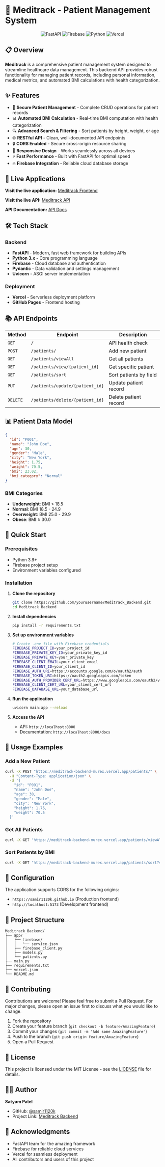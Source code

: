 # 🏥 Meditrack - Patient Management System

<div align="center">
  <img src="https://img.shields.io/badge/FastAPI-005571?style=for-the-badge&logo=fastapi&logoColor=white" alt="FastAPI">
  <img src="https://img.shields.io/badge/Firebase-FFCA28?style=for-the-badge&logo=firebase&logoColor=black" alt="Firebase">
  <img src="https://img.shields.io/badge/Python-3776AB?style=for-the-badge&logo=python&logoColor=white" alt="Python">
  <img src="https://img.shields.io/badge/Vercel-000000?style=for-the-badge&logo=vercel&logoColor=white" alt="Vercel">
</div>

## 📋 Overview

**Meditrack** is a comprehensive patient management system designed to streamline healthcare data management. This backend API provides robust functionality for managing patient records, including personal information, medical metrics, and automated BMI calculations with health categorization.

## ✨ Features

- 🔐 **Secure Patient Management** - Complete CRUD operations for patient records
- 📊 **Automated BMI Calculation** - Real-time BMI computation with health categorization
- 🔍 **Advanced Search & Filtering** - Sort patients by height, weight, or age
- 🌐 **RESTful API** - Clean, well-documented API endpoints
- 🔒 **CORS Enabled** - Secure cross-origin resource sharing
- 📱 **Responsive Design** - Works seamlessly across all devices
- ⚡ **Fast Performance** - Built with FastAPI for optimal speed
- 🔥 **Firebase Integration** - Reliable cloud database storage

## 🚀 Live Applications

<div>

**Visit the live application:** [Meditrack Frontend](https://samir1120k.github.io/Meditrack_Frontend)

**Visit the live API:** [Meditrack API](https://meditrack-backend-murex.vercel.app)

**API Documentation:** [API Docs](https://meditrack-backend-murex.vercel.app/docs)

</div>

## 🛠️ Tech Stack

### Backend

- **FastAPI** - Modern, fast web framework for building APIs
- **Python 3.x** - Core programming language
- **Firebase** - Cloud database and authentication
- **Pydantic** - Data validation and settings management
- **Uvicorn** - ASGI server implementation

### Deployment

- **Vercel** - Serverless deployment platform
- **GitHub Pages** - Frontend hosting

## 📚 API Endpoints

| Method   | Endpoint                        | Description            |
| -------- | ------------------------------- | ---------------------- |
| `GET`    | `/`                             | API health check       |
| `POST`   | `/patients/`                    | Add new patient        |
| `GET`    | `/patients/viewAll`             | Get all patients       |
| `GET`    | `/patients/view/{patient_id}`   | Get specific patient   |
| `GET`    | `/patients/sort`                | Sort patients by field |
| `PUT`    | `/patients/update/{patient_id}` | Update patient record  |
| `DELETE` | `/patients/delete/{patient_id}` | Delete patient record  |

## 📊 Patient Data Model

```json
{
  "id": "P001",
  "name": "John Doe",
  "age": 30,
  "gender": "Male",
  "city": "New York",
  "height": 1.75,
  "weight": 70.5,
  "bmi": 23.02,
  "bmi_category": "Normal"
}
```

### BMI Categories

- **Underweight**: BMI < 18.5
- **Normal**: BMI 18.5 - 24.9
- **Overweight**: BMI 25.0 - 29.9
- **Obese**: BMI ≥ 30.0

## 🚀 Quick Start

### Prerequisites

- Python 3.8+
- Firebase project setup
- Environment variables configured

### Installation

1. **Clone the repository**

   ```bash
   git clone https://github.com/yourusername/Meditrack_Backend.git
   cd Meditrack_Backend
   ```

2. **Install dependencies**

   ```bash
   pip install -r requirements.txt
   ```

3. **Set up environment variables**

   ```bash
   # Create .env file with Firebase credentials
   FIREBASE_PROJECT_ID=your_project_id
   FIREBASE_PRIVATE_KEY_ID=your_private_key_id
   FIREBASE_PRIVATE_KEY=your_private_key
   FIREBASE_CLIENT_EMAIL=your_client_email
   FIREBASE_CLIENT_ID=your_client_id
   FIREBASE_AUTH_URI=https://accounts.google.com/o/oauth2/auth
   FIREBASE_TOKEN_URI=https://oauth2.googleapis.com/token
   FIREBASE_AUTH_PROVIDER_CERT_URL=https://www.googleapis.com/oauth2/v1/certs
   FIREBASE_CLIENT_CERT_URL=your_client_cert_url
   FIREBASE_DATABASE_URL=your_database_url
   ```

4. **Run the application**

   ```bash
   uvicorn main:app --reload
   ```

5. **Access the API**
   - API: `http://localhost:8000`
   - Documentation: `http://localhost:8000/docs`

## 📖 Usage Examples

### Add a New Patient

```bash
curl -X POST "https://meditrack-backend-murex.vercel.app/patients/" \
  -H "Content-Type: application/json" \
  -d '{
    "id": "P001",
    "name": "John Doe",
    "age": 30,
    "gender": "Male",
    "city": "New York",
    "height": 1.75,
    "weight": 70.5
  }'
```

### Get All Patients

```bash
curl -X GET "https://meditrack-backend-murex.vercel.app/patients/viewAll"
```

### Sort Patients by BMI

```bash
curl -X GET "https://meditrack-backend-murex.vercel.app/patients/sort?sort_by=weight&order_by=desc"
```

## 🔧 Configuration

The application supports CORS for the following origins:

- `https://samir1120k.github.io` (Production frontend)
- `http://localhost:5173` (Development frontend)

## 📁 Project Structure

```
Meditrack_Backend/
├── app/
│   ├── firebase/
│   │   └── service.json
│   ├── firebase_client.py
│   ├── models.py
│   └── patients.py
├── main.py
├── requirements.txt
├── vercel.json
└── README.md
```

## 🤝 Contributing

Contributions are welcome! Please feel free to submit a Pull Request. For major changes, please open an issue first to discuss what you would like to change.

1. Fork the repository
2. Create your feature branch (`git checkout -b feature/AmazingFeature`)
3. Commit your changes (`git commit -m 'Add some AmazingFeature'`)
4. Push to the branch (`git push origin feature/AmazingFeature`)
5. Open a Pull Request

## 📄 License

This project is licensed under the MIT License - see the [LICENSE](LICENSE) file for details.

## 👨‍💻 Author

**Satyam Patel**

- GitHub: [@samir1120k](https://github.com/samir1120k)
- Project Link: [Meditrack Backend](https://github.com/samir1120k/Meditrack_Backend)

## 🙏 Acknowledgments

- FastAPI team for the amazing framework
- Firebase for reliable cloud services
- Vercel for seamless deployment
- All contributors and users of this project
